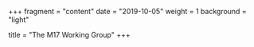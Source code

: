 +++
fragment = "content"
date = "2019-10-05"
weight = 1
background = "light"

title = "The M17 Working Group"
+++